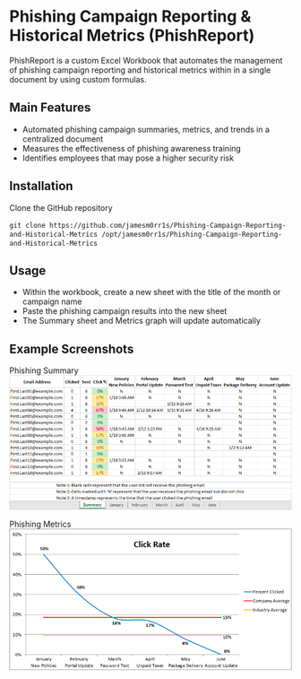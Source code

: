 # Phishing Campaign Reporting & Historical Metrics (PhishReport)

PhishReport is a custom Excel Workbook that automates the management of phishing campaign reporting and historical metrics within in a single document by using custom formulas.

## Main Features

 - Automated phishing campaign summaries, metrics, and trends in a centralized document
 - Measures the effectiveness of phishing awareness training
 - Identifies employees that may pose a higher security risk

## Installation

Clone the GitHub repository
```
git clone https://github.com/jamesm0rr1s/Phishing-Campaign-Reporting-and-Historical-Metrics /opt/jamesm0rr1s/Phishing-Campaign-Reporting-and-Historical-Metrics
```

## Usage

 - Within the workbook, create a new sheet with the title of the month or campaign name
 - Paste the phishing campaign results into the new sheet
 - The Summary sheet and Metrics graph will update automatically
 
## Example Screenshots

Phishing Summary  
![ExampleOutput-PhishingSummary.png](Phishing%20Summary.png?raw=true "ExampleOutput-PhishingSummary.png")

Phishing Metrics  
![ExampleOutput-PhishingMetrics.png](Phishing%20Metrics.png?raw=true "ExampleOutput-PhishingMetrics.png")
